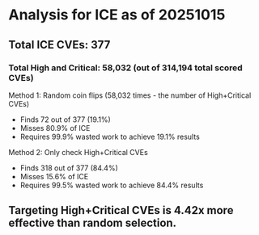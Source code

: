 # Analysis for ICE as of 20251015

## Total ICE CVEs: 377
### Total High and Critical: 58,032 (out of 314,194 total scored CVEs)

Method 1: Random coin flips (58,032 times - the number of High+Critical CVEs)
  - Finds 72 out of 377 (19.1%)
  - Misses 80.9% of ICE
  - Requires 99.9% wasted work to achieve 19.1% results

Method 2: Only check High+Critical CVEs
  - Finds 318 out of 377 (84.4%)
  - Misses 15.6% of ICE
  - Requires 99.5% wasted work to achieve 84.4% results

## Targeting High+Critical CVEs is 4.42x more effective than random selection.
